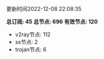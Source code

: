 更新时间2022-12-08 22:08:35

**总订阅: 45**
**总节点: 696**
**有效节点: 120**
- v2ray节点: 112
- ss节点: 2
- trojan节点: 6
